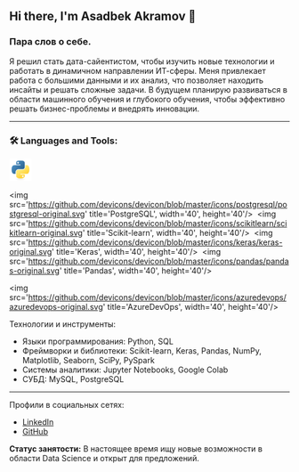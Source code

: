 ## Hi there, I'm Asadbek Akramov 👋

### Пара слов о себе.
Я решил стать дата-сайентистом, чтобы изучить новые технологии и работать в динамичном направлении ИТ-сферы. Меня привлекает работа с большими данными и их анализ, что позволяет находить инсайты и решать сложные задачи. В будущем планирую развиваться в области машинного обучения и глубокого обучения, чтобы эффективно решать бизнес-проблемы и внедрять инновации.

---

### 🛠️ Languages and Tools:
<div>
  <img src='https://github.com/devicons/devicon/blob/master/icons/python/python-original.svg' title='Python', width='40', height='40'/>&nbsp;
  
  <img src='https://github.com/devicons/devicon/blob/master/icons/postgresql/postgresql-original.svg' title='PostgreSQL', width='40', height='40'/>&nbsp;
  <img src='https://github.com/devicons/devicon/blob/master/icons/scikitlearn/scikitlearn-original.svg' title='Scikit-learn', width='40', height='40'/>&nbsp;
  <img src='https://github.com/devicons/devicon/blob/master/icons/keras/keras-original.svg' title='Keras', width='40', height='40'/>&nbsp;
  <img src='https://github.com/devicons/devicon/blob/master/icons/pandas/pandas-original.svg' title='Pandas', width='40', height='40'/>&nbsp;
    
  <img src='https://github.com/devicons/devicon/blob/master/icons/azuredevops/azuredevops-original.svg' title='AzureDevOps', width='40', height='40'/>&nbsp;
</div>



Технологии и инструменты:

- Языки программирования: Python, SQL
- Фреймворки и библиотеки: Scikit-learn, Keras, Pandas, NumPy, Matplotlib, Seaborn, SciPy, PySpark
- Системы аналитики: Jupyter Notebooks, Google Colab
- СУБД: MySQL, PostgreSQL

---

Профили в социальных сетях:

- [LinkedIn](https://www.linkedin.com/in/asadbek-akramov-profile/)
- [GitHub](https://github.com/Asadbek19/)

**Статус занятости:** В настоящее время ищу новые возможности в области Data Science и открыт для предложений.

<!--
**Asadbek19/Asadbek19** is a ✨ _special_ ✨ repository because its `README.md` (this file) appears on your GitHub profile.

Here are some ideas to get you started:

- 🔭 I’m currently working on ...
- 🌱 I’m currently learning ...
- 👯 I’m looking to collaborate on ...
- 🤔 I’m looking for help with ...
- 💬 Ask me about ...
- 📫 How to reach me: ...
- 😄 Pronouns: ...
- ⚡ Fun fact: ...
-->
